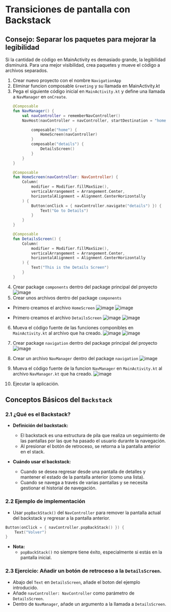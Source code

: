 # Transiciones de pantalla con Backstack

## Consejo: Separar los paquetes para mejorar la legibilidad
Si la cantidad de código en MainActivity es demasiado grande, la legibilidad disminuirá.
Para una mejor visibilidad, crea paquetes y mueve el código a archivos separados.

1. Crear nuevo proyecto con el nombre `NavigationApp`
2. Eliminar funcion composable `Greeting` y su llamada en MainActivity.kt
3. Pega el siguiente código inicial en `MainActivity.kt` y define una llamada a `NavManager` en `onCreate`.
   ```kotlin
   @Composable
   fun NavManager() {
       val navController = rememberNavController()
       NavHost(navController = navController, startDestination = "home") {

           composable("home") {
               HomeScreen(navController)
           }
           composable("details") {
               DetailsScreen()
           }
       }
   }

   @Composable
   fun HomeScreen(navController: NavController) {
       Column(
           modifier = Modifier.fillMaxSize(),
           verticalArrangement = Arrangement.Center,
           horizontalAlignment = Alignment.CenterHorizontally
       ) {
           Button(onClick = { navController.navigate("details") }) {
               Text("Go to Details")
           }
       }
   }

   @Composable
   fun DetailsScreen() {
       Column(
           modifier = Modifier.fillMaxSize(),
           verticalArrangement = Arrangement.Center,
           horizontalAlignment = Alignment.CenterHorizontally
       ) {
           Text("This is the Details Screen")
       }
   }
   ```
5. Crear package `components` dentro del package principal del proyecto
   ![image](https://github.com/user-attachments/assets/f2e86904-e07f-4246-aa20-a243e4ddb446)
6. Crear unos archivos dentro del package `components`
- Primero creamos el archivo `HomeScreen`
  ![image](https://github.com/user-attachments/assets/22516a52-10d3-47f2-8859-b1cb808de121)
  ![image](https://github.com/user-attachments/assets/11bfb61e-0021-4858-9eba-286e20753515)

- Primero creamos el archivo `DetailsScreen`
  ![image](https://github.com/user-attachments/assets/ee397418-7563-4f2b-897d-b0139a81d142)
  ![image](https://github.com/user-attachments/assets/98143053-4e0b-4c64-b239-f91108a9d51b)

6. Mueva el código fuente de las funciones componibles en `MainActivity.kt` al archivo que ha creado.
   ![image](https://github.com/user-attachments/assets/a73b3d35-82eb-4c1e-9721-0efc40193e4e)
   ![image](https://github.com/user-attachments/assets/b0818d10-d03c-4b14-a204-908f7f8eddbc)


7. Crear package `navigation` dentro del package principal del proyecto
   ![image](https://github.com/user-attachments/assets/eb4f1984-7d98-48e5-992a-ca45625495c8)

8. Crear un archivo `NavManager` dentro del package `navigation`
   ![image](https://github.com/user-attachments/assets/616d5ac6-8995-4343-addc-f3cd38a6f237)

9. Mueva el código fuente de la funcion `NavManager` en `MainActivity.kt` al archivo `NavManager.kt` que ha creado.
   ![image](https://github.com/user-attachments/assets/035bec1e-c87e-4a69-995f-62c8df6e2f27)

10. Ejecutar la aplicación.

## Conceptos Básicos del `Backstack`

### 2.1 ¿Qué es el Backstack?

- **Definición del backstack:**  
  - El backstack es una estructura de pila que realiza un seguimiento de las pantallas por las que ha pasado el usuario durante la navegación.
  - Al presionar el botón de retroceso, se retorna a la pantalla anterior en el stack.

- **Cuándo usar el backstack:**  
  - Cuando se desea regresar desde una pantalla de detalles y mantener el estado de la pantalla anterior (como una lista).
  - Cuando se navega a través de varias pantallas y se necesita gestionar el historial de navegación.

### 2.2 Ejemplo de implementación

- Usar `popBackStack()` del `NavController` para remover la pantalla actual del backstack y regresar a la pantalla anterior.

```kotlin
Button(onClick = { navController.popBackStack() }) {
    Text("Volver")
}
```

- **Nota:**  
  - `popBackStack()` no siempre tiene éxito, especialmente si estás en la pantalla inicial.

### 2.3 Ejercicio: Añadir un botón de retroceso a la `DetailsScreen`.
- Abajo del `Text` en `DetailsScreen`, añade el boton del ejemplo introducido.
- Añade `navController: NavController` como parámetro de `DetailsScreen`.
- Dentro de `NavManager`, añade un argumento a la llamada a `DetailsScreen`.
